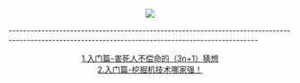 <p align = "center">
  <img src="https://readme-typing-svg.demolab.com?font=Fira+Code&weight=700&pause=1000&color=E8F73F&width=435&lines=%E7%AE%97%E6%B3%95%E7%AC%94%E8%AE%B0-C%2FC%2B%2B-%E7%94%A8%E4%BA%8E%E7%AE%97%E6%B3%95%E8%80%83%E8%AF%95%E5%92%8C%E8%80%83%E7%A0%94%E6%9C%BA%E8%AF%95%EF%BC%81%E2%9C%8C%E2%9C%8C%E2%9C%8C%E2%9C%8C%E2%9C%8C%E2%9C%8C">
</p>
<p>---------------------------------------------------------------------------------------------------------------------------------------------------</p>
<p align = "center">
<a href="https://github.com/panhongsheng-eng/C-/blob/main/code/3.%E5%AE%B3%E6%AD%BB%E4%BA%BA%E4%B8%8D%E5%81%BF%E5%91%BD%E7%9A%84%EF%BC%883n%2B1%EF%BC%89%E7%8C%9C%E6%83%B3.c">1.入门篇-害死人不偿命的（3n+1）猜想</a>
  </br><a href="https://github.com/panhongsheng-eng/C-/blob/main/code/3.%E5%AE%B3%E6%AD%BB%E4%BA%BA%E4%B8%8D%E5%81%BF%E5%91%BD%E7%9A%84%EF%BC%883n%2B1%EF%BC%89%E7%8C%9C%E6%83%B3.c">2.入门篇-挖掘机技术哪家强！</a>
  </p>

